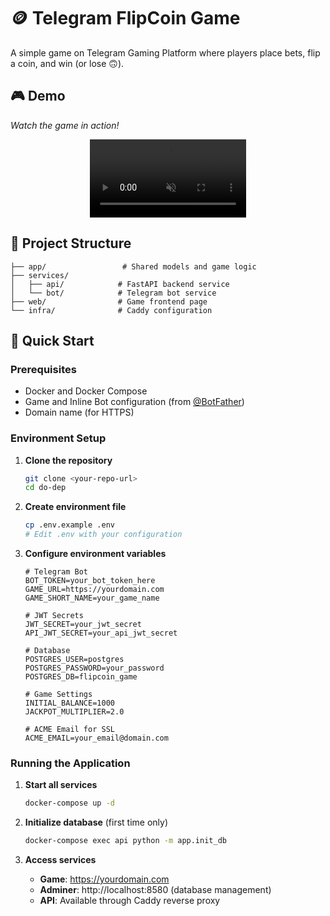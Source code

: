 # 🪙 Telegram FlipCoin Game

A simple game on Telegram Gaming Platform where players place bets, flip a coin, and win (or lose 🙃).

## 🎮 Demo

*Watch the game in action!*

<div align="center">
<video src="https://github.com/user-attachments/assets/7c53809e-4242-4568-a4de-3de18d7c0f10"
       width="250" controls muted playsinline></video>
</div>


## 📁 Project Structure

```
├── app/                 # Shared models and game logic
├── services/
│   ├── api/            # FastAPI backend service
│   └── bot/            # Telegram bot service
├── web/                # Game frontend page
└── infra/              # Caddy configuration
```

## 🚀 Quick Start

### Prerequisites

- Docker and Docker Compose
- Game and Inline Bot configuration (from [@BotFather](https://t.me/botfather))
- Domain name (for HTTPS)

### Environment Setup

1. **Clone the repository**
   ```bash
   git clone <your-repo-url>
   cd do-dep
   ```

2. **Create environment file**
   ```bash
   cp .env.example .env
   # Edit .env with your configuration
   ```

3. **Configure environment variables**
   ```env
   # Telegram Bot
   BOT_TOKEN=your_bot_token_here
   GAME_URL=https://yourdomain.com
   GAME_SHORT_NAME=your_game_name
   
   # JWT Secrets
   JWT_SECRET=your_jwt_secret
   API_JWT_SECRET=your_api_jwt_secret
   
   # Database
   POSTGRES_USER=postgres
   POSTGRES_PASSWORD=your_password
   POSTGRES_DB=flipcoin_game
   
   # Game Settings
   INITIAL_BALANCE=1000
   JACKPOT_MULTIPLIER=2.0
   
   # ACME Email for SSL
   ACME_EMAIL=your_email@domain.com
   ```

### Running the Application

1. **Start all services**
   ```bash
   docker-compose up -d
   ```

2. **Initialize database** (first time only)
   ```bash
   docker-compose exec api python -m app.init_db
   ```

3. **Access services**
   - **Game**: https://yourdomain.com
   - **Adminer**: http://localhost:8580 (database management)
   - **API**: Available through Caddy reverse proxy
